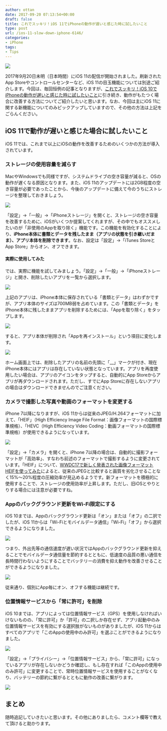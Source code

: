 ```yaml
---
author: ottan
date: 2017-09-20 07:13:54+00:00
draft: false
title: これでスッキリ！iOS 11でiPhoneの動作が遅いと感じた時に試したいこと
type: post
url: /ios-11-slow-down-iphone-6146/
categories:
- iPhone
tags:
- Tips
---
```


![](/images/2017/09/170920-59c20d3d8be5f.jpg)






2017年9月20日未明（日本時間）にiOS 11の配信が開始されました。刷新されたApp Storeやコントロールセンターなど、iOS 11の目玉機能については別途ご紹介します。今回は、毎回恒例の記事となりますが、[これでスッキリ！iOS 10でiPhoneの動作が遅いと感じた時に試したいこと](https://ottan.xyz/ios10-slow-down-iphone-4964/)に引き続き、動作がもたつく場合に改善する方法についてご紹介したいと思います。なお、今回は主にiOS 11に関する新機能についてのみピックアップしていますので、その他の方法は上記をごらんください。





## iOS 11で動作が遅いと感じた場合に試したいこと





iOS 11では、これまで以上にiOSの動作を改善するためのいくつかの方法が導入されています。





### ストレージの使用容量を減らす





MacやWindowsでも同様ですが、システムドライブの空き容量が減ると、OSの動作が遅くなる原因となります。また、iOS 11のアップデートには2GB程度の空き容量が必要であったことから、今後のアップデートに備えて今のうちにストレージを整理しておきましょう。





![](/images/2017/09/170920-59c20d943119d.jpeg)






「設定」→「一般」→「iPhoneストレージ」を開くと、ストレージの空き容量を改善するために、iOSがいくつか提案してくれますが、その中でもオススメしたいのが「非使用のAppを取り除く」機能です。この機能を有効化することにより、**iPhone本体に書類とデータを残したまま（アプリの状態を引き継いだまま）、アプリ本体を削除できます**。なお、設定は「設定」→「iTunes StoreとApp Store」からオン、オフできます。





#### 実際に使用してみた





では、実際に機能を試してみましょう。「設定」→「一般」→「iPhoneストレージ」と開き、削除したいアプリを一覧から選択します。





![](/images/2017/09/170920-59c20fead9b4c.jpeg)






上記のアプリは、iPhone本体に保存されている「書類とデータ」はわずかですが、アプリ本体のサイズは700MB弱を占めています。この「書類とデータ」をiPhone本体に残したままアプリを削除するためには、「Appを取り除く」をタップします。





![](/images/2017/09/170920-59c20ff2b9421.jpeg)






すると、アプリ本体が削除され「Appを再インストール」という項目に変化します。





![](/images/2017/09/170920-59c20ffa33400.jpeg)






ホーム画面上では、削除したアプリの名前の先頭に「__」マークが付き、現在iPhone本体にはアプリは存在していない状態となっています。アプリを再度使用したい場合は、アプリのアイコンをタップすると、自動的にApp Storeからアプリが再ダウンロードされます。ただし、すでにApp Storeに存在しないアプリの場合はダウンロードできませんのでご注意ください。





### カメラで撮影した写真や動画のフォーマットを変更する





iPhone 7以降になりますが、iOS 11からは従来のJPEG/H.264フォーマットに加えて、「HEIF」（High Efficiency Image File Format：画像フォーマットの国際標準規格）、「HEVC（High Efficiency Video Coding：動画フォーマットの国際標準規格）が使用できるようになっています。





![](/images/2017/09/170920-59c20d9c77706.jpeg)






「設定」→「カメラ」を開くと、iPhone 7以降の場合は、自動的に撮影フォーマットが「高効率」、すなわち前述のフォーマットで撮影するように変更されています。「HEIF」について、[WWDC17で新しく発表された画像フォーマットHEIFを使ってみた](http://qiita.com/tamanyan/items/cac337e8d08fb7eb2c2d)によると、従来のJPEGと比較すると画質を劣化させることなく15%〜20%程度の圧縮効率が見込めるようです。新フォーマットを積極的に使用することで、ストレージの使用効率が上昇します。ただし、旧iOSとやりとりする場合には注意が必要ですね。





### Appのバックグラウンド更新をWi-Fi限定にする





iOS 10までは、Appのバックグラウンド更新は「オン」または「オフ」の二択でしたが、iOS 11からは「Wi-Fiとモバイルデータ通信」「Wi-Fi」「オフ」から選択できるようになりました。





![](/images/2017/09/170920-59c20daadc502.jpeg)






つまり、外出先等の通信速度が遅い状況ではAppのバックグラウンド更新を抑えることでモバイルデータ通信量を節約するとともに、低速度の品質の悪い通信を長時間行わないようにすることでバッテリーの消費を抑え動作を改善させることができるようになりました。





![](/images/2017/09/170920-59c20da306e92.jpeg)






従来通り、個別にApp毎にオン、オフする機能は継続です。





### 位置情報サービスから「常に許可」を削除





iOS 10までは、アプリによっては位置情報サービス（GPS）を使用しなければいけないものの、「常に許可」か「許可」の二択しか存在せず、アプリ起動中のみ位置情報サービスを有効にする選択肢がないものがありましたが、iOS 11からはすべてのアプリで「このAppの使用中のみ許可」を選ぶことができるようになりました。





![](/images/2017/09/170920-59c20dba428dc.png)






「設定」→「プライバシー」→「位置情報サービス」から、「常に許可」になっているアプリが存在しないかどうか確認し、もし存在すれば「このAppの使用中のみ許可」に変更することで、常時位置情報サービスを使用することがなくなり、バッテリーの節約に繋がるとともに動作の改善に繋がります。





![](/images/2017/09/170920-59c20dc26b1ad.jpeg)






## まとめ





随時追記していきたいと思います。その他にありましたら、コメント欄等で教えて頂けると助かります。
